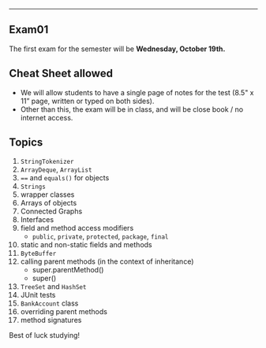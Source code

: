 -----------------
Exam01
-----------------

The first exam for the semester will be **Wednesday, October 19th.**

## Cheat Sheet allowed

- We will allow students to have a single page of notes for the test (8.5" x 11” page, written or typed on both sides).
- Other than this, the exam will be in class, and will be close book / no internet access.

## Topics

1. `StringTokenizer`
2. `ArrayDeque`, `ArrayList`
3. `==` and `equals()` for objects
4. `Strings`
5. wrapper classes
6. Arrays of objects
7. Connected Graphs
8. Interfaces
9. field and method access modifiers 
	- `public`, `private`, `protected`, `package`, `final`
10. static and non-static fields and methods
11. `ByteBuffer`
12. calling parent methods (in the context of inheritance)
	- super.parentMethod()
	- super() 
13. `TreeSet` and `HashSet`
14. JUnit tests
15. `BankAccount` class
16. overriding parent methods
17. method signatures

Best of luck studying!